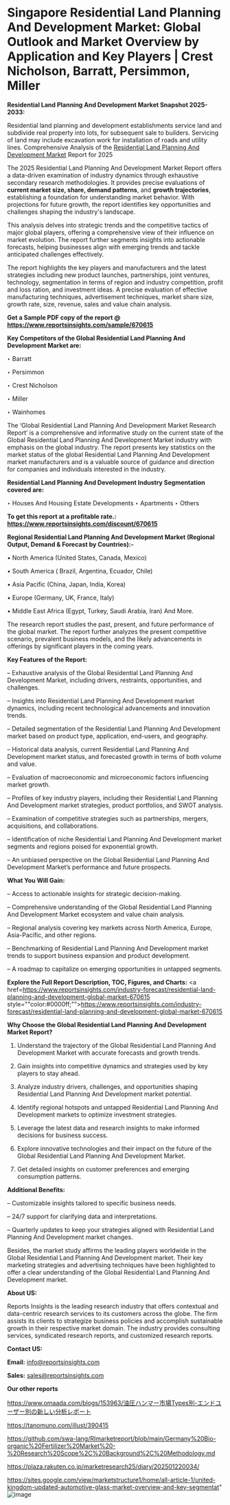 # Singapore Residential Land Planning And Development Market: Global Outlook and Market Overview by Application and Key Players | Crest Nicholson, Barratt, Persimmon, Miller

<strong>Residential Land Planning And Development Market Snapshot 2025-2033:</strong>

Residential land planning and development establishments service land and subdivide real property into lots, for subsequent sale to builders. Servicing of land may include excavation work for installation of roads and utility lines. Comprehensive Analysis of the <a href=https://www.reportsinsights.com/sample/670615>Residential Land Planning And Development Market</a> Report for 2025

The 2025 Residential Land Planning And Development Market Report offers a data-driven examination of industry dynamics through exhaustive secondary research methodologies. It provides precise evaluations of <strong>current market size, share, demand patterns</strong>, and <strong>growth trajectories</strong>, establishing a foundation for understanding market behavior. With projections for future growth, the report identifies key opportunities and challenges shaping the industry's landscape.

This analysis delves into strategic trends and the competitive tactics of major global players, offering a comprehensive view of their influence on market evolution. The report further segments insights into actionable forecasts, helping businesses align with emerging trends and tackle anticipated challenges effectively.

The report highlights the key players and manufacturers and the latest strategies including new product launches, partnerships, joint ventures, technology, segmentation in terms of region and industry competition, profit and loss ration, and investment ideas. A precise evaluation of effective manufacturing techniques, advertisement techniques, market share size, growth rate, size, revenue, sales and value chain analysis.

<strong>Get a Sample PDF copy of the report @ <a href=https://www.reportsinsights.com/sample/670615 style=color:#0000ff;>https://www.reportsinsights.com/sample/670615</a></strong>

<strong>Key Competitors of the Global Residential Land Planning And Development Market are:</strong>

‣ Barratt

‣ Persimmon

‣ Crest Nicholson

‣ Miller

‣ Wainhomes

The ‘Global Residential Land Planning And Development Market Research Report’ is a comprehensive and informative study on the current state of the Global Residential Land Planning And Development Market industry with emphasis on the global industry. The report presents key statistics on the market status of the global Residential Land Planning And Development market manufacturers and is a valuable source of guidance and direction for companies and individuals interested in the industry.

<strong>Residential Land Planning And Development Industry Segmentation covered are:</strong>

‣ Houses And Housing Estate Developments
‣ Apartments
‣ Others

<strong>To get this report at a profitable rate.: <a href=https://www.reportsinsights.com/discount/670615 style=color:#0000ff;>https://www.reportsinsights.com/discount/670615</a></strong>

<strong>Regional Residential Land Planning And Development Market (Regional Output, Demand &amp; Forecast by Countries):-</strong>

• North America (United States, Canada, Mexico)

• South America ( Brazil, Argentina, Ecuador, Chile)

• Asia Pacific (China, Japan, India, Korea)

• Europe (Germany, UK, France, Italy)

• Middle East Africa (Egypt, Turkey, Saudi Arabia, Iran) And More.

The research report studies the past, present, and future performance of the global market. The report further analyzes the present competitive scenario, prevalent business models, and the likely advancements in offerings by significant players in the coming years.

<strong>Key Features of the Report:</strong>

– Exhaustive analysis of the Global Residential Land Planning And Development Market, including drivers, restraints, opportunities, and challenges.

– Insights into Residential Land Planning And Development market dynamics, including recent technological advancements and innovation trends.

– Detailed segmentation of the Residential Land Planning And Development market based on product type, application, end-users, and geography.

– Historical data analysis, current Residential Land Planning And Development market status, and forecasted growth in terms of both volume and value.

– Evaluation of macroeconomic and microeconomic factors influencing market growth.

– Profiles of key industry players, including their Residential Land Planning And Development market strategies, product portfolios, and SWOT analysis.

– Examination of competitive strategies such as partnerships, mergers, acquisitions, and collaborations.

– Identification of niche Residential Land Planning And Development market segments and regions poised for exponential growth.

– An unbiased perspective on the Global Residential Land Planning And Development Market’s performance and future prospects.

<strong>What You Will Gain:</strong>

– Access to actionable insights for strategic decision-making.

– Comprehensive understanding of the Global Residential Land Planning And Development Market ecosystem and value chain analysis.

– Regional analysis covering key markets across North America, Europe, Asia-Pacific, and other regions.

– Benchmarking of Residential Land Planning And Development market trends to support business expansion and product development.

– A roadmap to capitalize on emerging opportunities in untapped segments.

<strong>Explore the Full Report Description, TOC, Figures, and Charts:</strong>
<a href=https://www.reportsinsights.com/industry-forecast/residential-land-planning-and-development-global-market-670615 style=""color:#0000ff;"">https://www.reportsinsights.com/industry-forecast/residential-land-planning-and-development-global-market-670615</a>

<strong>Why Choose the Global Residential Land Planning And Development Market Report?</strong>

1. Understand the trajectory of the Global Residential Land Planning And Development Market with accurate forecasts and growth trends.

2. Gain insights into competitive dynamics and strategies used by key players to stay ahead.

3. Analyze industry drivers, challenges, and opportunities shaping Residential Land Planning And Development market potential.

4. Identify regional hotspots and untapped Residential Land Planning And Development markets to optimize investment strategies.

5. Leverage the latest data and research insights to make informed decisions for business success.

6. Explore innovative technologies and their impact on the future of the Global Residential Land Planning And Development Market.

7. Get detailed insights on customer preferences and emerging consumption patterns.

<strong>Additional Benefits:</strong>

– Customizable insights tailored to specific business needs.

– 24/7 support for clarifying data and interpretations.

– Quarterly updates to keep your strategies aligned with Residential Land Planning And Development market changes.

Besides, the market study affirms the leading players worldwide in the Global Residential Land Planning And Development market. Their key marketing strategies and advertising techniques have been highlighted to offer a clear understanding of the Global Residential Land Planning And Development market.

<strong><strong>About US</strong>:</strong>

Reports Insights is the leading research industry that offers contextual and data-centric research services to its customers across the globe. The firm assists its clients to strategize business policies and accomplish sustainable growth in their respective market domain. The industry provides consulting services, syndicated research reports, and customized research reports.

<strong>Contact US:</strong>

<p class=><b>Email:</b> <a href=mailto:info@reportsinsights.com>info@reportsinsights.com</a></p>
<p class=><b>Sales:</b> <a href=mailto:sales@reportsinsights.com>sales@reportsinsights.com</a></p>

<strong>Our other reports</strong>

<a href=https://www.omaada.com/blogs/153963/油圧ハンマー市場Types別-エンドユーザー別の新しい分析レポート>https://www.omaada.com/blogs/153963/油圧ハンマー市場Types別-エンドユーザー別の新しい分析レポート</a>

<a href=https://tanomuno.com/illust/390415>https://tanomuno.com/illust/390415</a>

<a href=https://github.com/swa-lang/RImarketreport/blob/main/Germany%20Bio-organic%20Fertilizer%20Market%20-%20Research%20Scope%2C%20Background%2C%20Methodology.md>https://github.com/swa-lang/RImarketreport/blob/main/Germany%20Bio-organic%20Fertilizer%20Market%20-%20Research%20Scope%2C%20Background%2C%20Methodology.md</a>

<a href=https://plaza.rakuten.co.jp/marketresearch25/diary/202501220034/>https://plaza.rakuten.co.jp/marketresearch25/diary/202501220034/</a>

<a href=https://sites.google.com/view/marketstructure1/home/all-article-1/united-kingdom-updated-automotive-glass-market-overview-and-key-segmentat>https://sites.google.com/view/marketstructure1/home/all-article-1/united-kingdom-updated-automotive-glass-market-overview-and-key-segmentat</a>"
![image](https://github.com/user-attachments/assets/8585ab31-e9d2-4eca-b9b1-cc5a2d0177e4)
